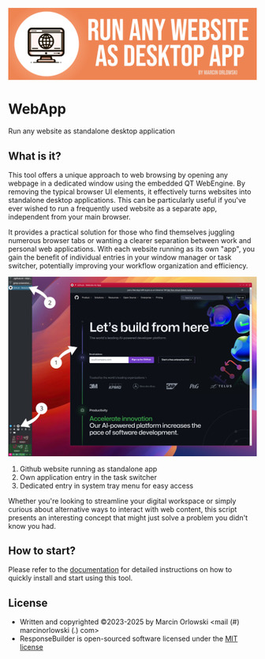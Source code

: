 ![WebApp](docs/logo.png)

# WebApp

Run any website as standalone desktop application

## What is it?

This tool offers a unique approach to web browsing by opening any webpage in a dedicated
window using the embedded QT WebEngine. By removing the typical browser UI elements, it effectively
turns websites into standalone desktop applications. This can be particularly useful if you've ever
wished to run a frequently used website as a separate app, independent from your main browser.

It provides a practical solution for those who find themselves juggling numerous browser tabs
or wanting a clearer separation between work and personal web applications. With each website
running as its own "app", you gain the benefit of individual entries in your window manager or task
switcher, potentially improving your workflow organization and efficiency.

![WebsiteAsApp in action](docs/screenshot.jpg)

1. Github website running as standalone app
2. Own application entry in the task switcher
3. Dedicated entry in system tray menu for easy access

Whether you're looking to streamline your digital workspace or simply curious about alternative
ways to interact with web content, this script presents an interesting concept that might just
solve a problem you didn't know you had.

## How to start?

Please refer to the [documentation](docs/README.md) for detailed instructions on how to
quickly install and start using this tool.

## License

* Written and copyrighted &copy;2023-2025 by Marcin Orlowski <mail (#) marcinorlowski (.) com>
* ResponseBuilder is open-sourced software licensed under
  the [MIT license](http://opensource.org/licenses/MIT)
